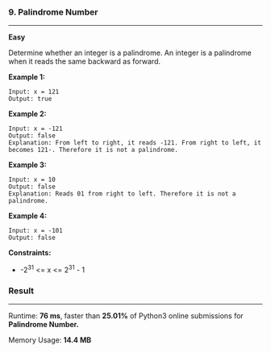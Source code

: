 ### 9. Palindrome Number

---

**Easy**

Determine whether an integer is a palindrome. An integer is a palindrome when it reads the same backward as forward.

**Example 1:**

```
Input: x = 121
Output: true
```

**Example 2:**

```
Input: x = -121
Output: false
Explanation: From left to right, it reads -121. From right to left, it becomes 121-. Therefore it is not a palindrome.
```

**Example 3:**

```
Input: x = 10
Output: false
Explanation: Reads 01 from right to left. Therefore it is not a palindrome.
```

**Example 4:**

```
Input: x = -101
Output: false
```

**Constraints:**

- -2<sup>31</sup> <= x <= 2<sup>31</sup> - 1

### Result

---

Runtime: **76 ms**, faster than **25.01%** of Python3 online submissions for **Palindrome Number.**

Memory Usage: **14.4 MB**
